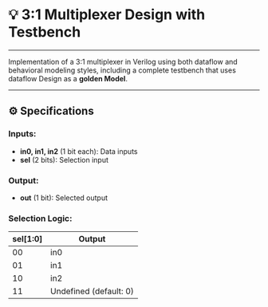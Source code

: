 # 💡 3:1 Multiplexer Design with Testbench  

---  

Implementation of a 3:1 multiplexer in Verilog using both dataflow and behavioral modeling styles, including a complete testbench that uses dataflow Design as a **golden Model**.  

---  

## ⚙️ Specifications  

### Inputs:  
- **in0, in1, in2** (1 bit each): Data inputs  
- **sel** (2 bits): Selection input  

### Output:  
- **out** (1 bit): Selected output  

### Selection Logic:  
| sel[1:0] | Output  |  
|----------|---------|  
| 00       | in0     |  
| 01       | in1     |  
| 10       | in2     |  
| 11       | Undefined (default: 0) |  
